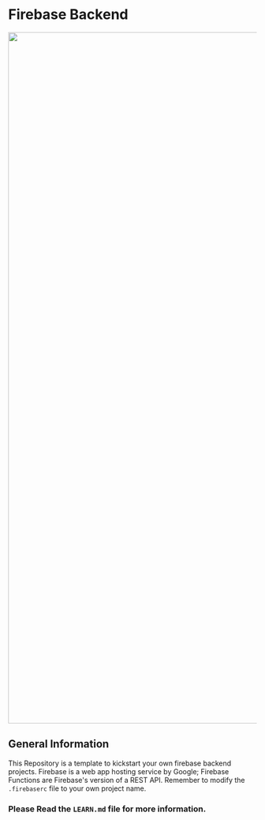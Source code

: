 # Firebase Backend

<img style="width: 1400px" src="https://media.discordapp.net/attachments/952426595279331358/1121195138232877136/image.png?width=1230&height=222">

## General Information

This Repository is a template to kickstart your own firebase backend projects. Firebase is a web app hosting service by Google; Firebase Functions are Firebase's version of a REST API. Remember to modify the `.firebaserc` file to your own project name.

### Please Read the `LEARN.md` file for more information.